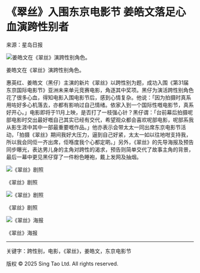 # 《翠丝》入围东京电影节 姜皓文落足心血演跨性别者

来源：星岛日报

![姜皓文在《翠丝》演跨性别角色。](https://image.stheadline.com/f/680p0/0x0/100/none/69cbe8528937a326d32660242a119238/stheadline/inewsmedia/20180925/_2018092516020282666.jpg)

姜皓文在《翠丝》演跨性别角色。

惠英红、姜皓文（黑仔）主演的新片《翠丝》以跨性别为题，成功入围《第31届东京国际电影节》亚洲未来单元竞赛电影，角逐其中奖项。黑仔为演活跨性别角色花了很多心血，得知电影入围电影节后，感到心情复杂。他说：「因为拍摄时真系用咗好多心机落去，亦都有影响过自己情绪。依家入到一个国际性嘅电影节，真系好开心。」电影即将于11月上映，是否打了一枝强心针？黑仔谓：「台前幕后拍摄呢部电影时交出最好嘅自己其实已经有交代，希望观众都会喜欢呢部电影，呢部系我从影生涯中其中一部最重要嘅作品。」他亦表示会带太太一同出席东京电影节活动，「拍摄《翠丝》期间我好大压力，逼到自己好紧，太太一如以往地咁支持我，所以我会同佢一齐出席，佢喺度我个心都定啲。」另外，《翠丝》的先导海报及预告同步曝光，表达男儿身的主角对跨性的渴求，预告则简单交代了故事主角的背景，最后一幕中更见黑仔穿了一件粉色睡袍，戴上发网及抽烟。

![《翠丝》剧照](https://image.stheadline.com/f/332p0/0x0/100/none/556784cda7e278bd2ae7f71469dbb87a/stheadline/inewsmedia/20180925/_2018092516020370665.jpg)

《翠丝》剧照

![《翠丝》剧照](https://image.stheadline.com/f/332p0/0x0/100/none/cc1d8c02f45baa43c12bd05e96ae4f27/stheadline/inewsmedia/20180925/_2018092516020467930.jpg)

《翠丝》剧照

![《翠丝》海报](https://image.stheadline.com/f/332p0/0x0/100/none/bbb85e5c7d659756f9169e852d75a4bc/stheadline/inewsmedia/20180925/_2018092516015892379.jpg)

《翠丝》海报

---

关键字：跨性别，电影，《翠丝》，姜皓文，东京电影节

版权 © 2025 Sing Tao Ltd. All rights reserved.
<!-- tcd_original_link https://std.stheadline.com/sc/realtime/article/825910/%E5%8D%B3%E6%99%82-%E5%A8%9B%E6%A8%82-%E7%BF%A0%E7%B5%B2-%E5%85%A5%E5%9C%8D%E6%9D%B1%E4%BA%AC%E9%9B%BB%E5%BD%B1%E7%AF%80-%E5%A7%9C%E7%9A%93%E6%96%87%E8%90%BD%E8%B6%B3%E5%BF%83%E8%A1%80%E6%BC%94%E8%B7%A8%E6%80%A7%E5%88%A5%E8%80%85 -->

